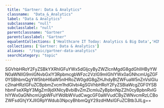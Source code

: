```yaml
--- 
 title: "Gartner: Data & Analytics" 
 classname:  "Data_&_Analytics" 
 label: "Data & Analytics" 
 subclassname: "null" 
 subclasslabel: "null" 
 parentclassname: "Gartner" 
 parentclasslabel: "Gartner" 
 equalentCollections: ['Healthcare IT Today: Analytics & Big Data','HIMSS: Analytics','Medigy: Data prediction'] 
 collections: ['Gartner: Data & Analytics']
 aliases:  "/topic/gartner-data-analytics"  
 searchCategory: "topic" 
---
```

SGVhbHRoY2FyZSBkYXRhIGFuYWx5dGljcyByZWZlcnMgdG8gdGhlIHByYWN0aWNlIG9mIGNvbGxlY3RpbmcgbWFzc2VzIG9mIGhlYWx0aGNhcmUgZGF0YSBhbmQgYW5hbHl6aW5nIHRoZW0gdG8gZHJhdyBtZWFuaW5nZnVsIGluc2lnaHRzIGFuZCBpbmZvcm1hdGlvbi4gSGVhbHRoY2FyZSBiaWcgZGF0YSBhbmFseXRpY3MgZm9jdXNlcyBvbiBvZmZlcmluZyBpbnNpZ2h0cyBpbnRvIGhlYWx0aGNhcmUgbWFuYWdlbWVudCwgcGF0aWVudCByZWNvcmRzLCBoZWFsdGhjYXJlIGRpYWdub3NpcyBhbmQgY29zdHMsIGFuZCBtb3JlLg==